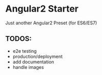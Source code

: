 # Angular2 Starter
Just another Angular2 Preset (for ES6/ES7)

## TODOS:
- e2e testing
- production/deployment
- add documentation
- handle images
